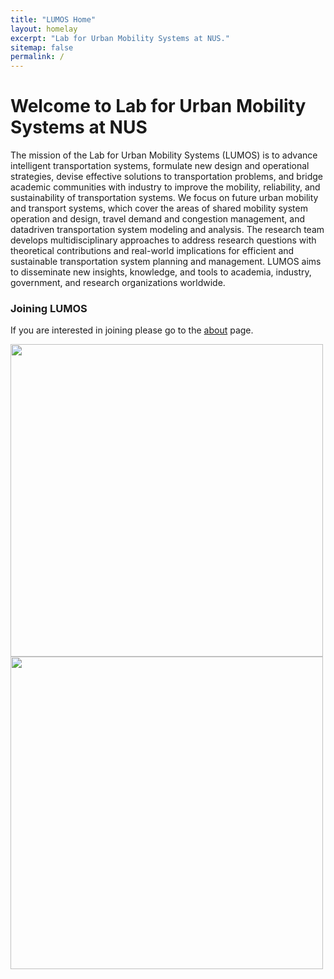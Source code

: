 ```yaml
---
title: "LUMOS Home"
layout: homelay
excerpt: "Lab for Urban Mobility Systems at NUS."
sitemap: false
permalink: /
---
```


# Welcome to Lab for Urban Mobility Systems at NUS

<!-- ![image](https://s3.eu-west-1.amazonaws.com/presspage-production-content/uploads/2580/mit_report-1-103449.jpg){: style="width: 250px; float: left;margin-right: 20px; border: 10px"} -->

The mission of the Lab for Urban Mobility Systems (LUMOS) is to advance intelligent transportation systems, formulate new design and operational strategies, devise effective solutions to transportation problems, and bridge academic communities with industry to improve the mobility, reliability, and sustainability of transportation systems. We focus on future urban mobility and transport systems, which cover the areas of shared mobility system operation and design, travel demand and congestion management, and datadriven transportation system modeling and analysis. The research team develops multidisciplinary approaches to address research questions with theoretical contributions and real-world implications for efficient and sustainable transportation system planning and management. LUMOS aims to disseminate new insights, knowledge, and tools to academia, industry, government, and research organizations worldwide.

### Joining LUMOS
If you are interested in joining please go to the [about](about) page. 

<!-- <img src="{{ site.url }}{{ site.baseurl }}/images/logopic/Logo_NIMH.png" style="width: 200px">	<img src="{{ site.url }}{{ site.baseurl }}/images/logopic/Logo_SFARI.png" style="width: 200px"> -->

<img src="{{ site.url }}{{ site.baseurl }}/images/teampic/team_pic_1.jpg" style="width: 500px"> 
<img src="{{ site.url }}{{ site.baseurl }}/images/teampic/team_pic_2.jpg" style="width: 500px"> 





